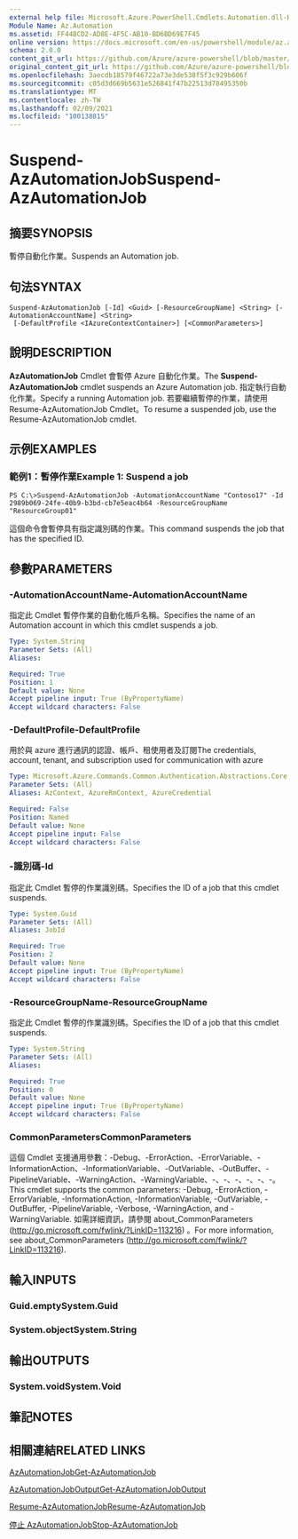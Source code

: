 ```yaml
---
external help file: Microsoft.Azure.PowerShell.Cmdlets.Automation.dll-Help.xml
Module Name: Az.Automation
ms.assetid: FF44BCD2-AD8E-4F5C-AB10-BD6BD69E7F45
online version: https://docs.microsoft.com/en-us/powershell/module/az.automation/suspend-azautomationjob
schema: 2.0.0
content_git_url: https://github.com/Azure/azure-powershell/blob/master/src/Automation/Automation/help/Suspend-AzAutomationJob.md
original_content_git_url: https://github.com/Azure/azure-powershell/blob/master/src/Automation/Automation/help/Suspend-AzAutomationJob.md
ms.openlocfilehash: 3aecdb18579f46722a73e3de538f5f3c929b606f
ms.sourcegitcommit: c05d3d669b5631e526841f47b22513d78495350b
ms.translationtype: MT
ms.contentlocale: zh-TW
ms.lasthandoff: 02/09/2021
ms.locfileid: "100138815"
---
```

# <span data-ttu-id="0765c-101">Suspend-AzAutomationJob</span><span class="sxs-lookup"><span data-stu-id="0765c-101">Suspend-AzAutomationJob</span></span>

## <span data-ttu-id="0765c-102">摘要</span><span class="sxs-lookup"><span data-stu-id="0765c-102">SYNOPSIS</span></span>
<span data-ttu-id="0765c-103">暫停自動化作業。</span><span class="sxs-lookup"><span data-stu-id="0765c-103">Suspends an Automation job.</span></span>

## <span data-ttu-id="0765c-104">句法</span><span class="sxs-lookup"><span data-stu-id="0765c-104">SYNTAX</span></span>

```
Suspend-AzAutomationJob [-Id] <Guid> [-ResourceGroupName] <String> [-AutomationAccountName] <String>
 [-DefaultProfile <IAzureContextContainer>] [<CommonParameters>]
```

## <span data-ttu-id="0765c-105">說明</span><span class="sxs-lookup"><span data-stu-id="0765c-105">DESCRIPTION</span></span>
<span data-ttu-id="0765c-106">**AzAutomationJob** Cmdlet 會暫停 Azure 自動化作業。</span><span class="sxs-lookup"><span data-stu-id="0765c-106">The **Suspend-AzAutomationJob** cmdlet suspends an Azure Automation job.</span></span>
<span data-ttu-id="0765c-107">指定執行自動化作業。</span><span class="sxs-lookup"><span data-stu-id="0765c-107">Specify a running Automation job.</span></span>
<span data-ttu-id="0765c-108">若要繼續暫停的作業，請使用 Resume-AzAutomationJob Cmdlet。</span><span class="sxs-lookup"><span data-stu-id="0765c-108">To resume a suspended job, use the Resume-AzAutomationJob cmdlet.</span></span>

## <span data-ttu-id="0765c-109">示例</span><span class="sxs-lookup"><span data-stu-id="0765c-109">EXAMPLES</span></span>

### <span data-ttu-id="0765c-110">範例1：暫停作業</span><span class="sxs-lookup"><span data-stu-id="0765c-110">Example 1: Suspend a job</span></span>
```
PS C:\>Suspend-AzAutomationJob -AutomationAccountName "Contoso17" -Id 2989b069-24fe-40b9-b3bd-cb7e5eac4b64 -ResourceGroupName "ResourceGroup01"
```

<span data-ttu-id="0765c-111">這個命令會暫停具有指定識別碼的作業。</span><span class="sxs-lookup"><span data-stu-id="0765c-111">This command suspends the job that has the specified ID.</span></span>

## <span data-ttu-id="0765c-112">參數</span><span class="sxs-lookup"><span data-stu-id="0765c-112">PARAMETERS</span></span>

### <span data-ttu-id="0765c-113">-AutomationAccountName</span><span class="sxs-lookup"><span data-stu-id="0765c-113">-AutomationAccountName</span></span>
<span data-ttu-id="0765c-114">指定此 Cmdlet 暫停作業的自動化帳戶名稱。</span><span class="sxs-lookup"><span data-stu-id="0765c-114">Specifies the name of an Automation account in which this cmdlet suspends a job.</span></span>

```yaml
Type: System.String
Parameter Sets: (All)
Aliases:

Required: True
Position: 1
Default value: None
Accept pipeline input: True (ByPropertyName)
Accept wildcard characters: False
```

### <span data-ttu-id="0765c-115">-DefaultProfile</span><span class="sxs-lookup"><span data-stu-id="0765c-115">-DefaultProfile</span></span>
<span data-ttu-id="0765c-116">用於與 azure 進行通訊的認證、帳戶、租使用者及訂閱</span><span class="sxs-lookup"><span data-stu-id="0765c-116">The credentials, account, tenant, and subscription used for communication with azure</span></span>

```yaml
Type: Microsoft.Azure.Commands.Common.Authentication.Abstractions.Core.IAzureContextContainer
Parameter Sets: (All)
Aliases: AzContext, AzureRmContext, AzureCredential

Required: False
Position: Named
Default value: None
Accept pipeline input: False
Accept wildcard characters: False
```

### <span data-ttu-id="0765c-117">-識別碼</span><span class="sxs-lookup"><span data-stu-id="0765c-117">-Id</span></span>
<span data-ttu-id="0765c-118">指定此 Cmdlet 暫停的作業識別碼。</span><span class="sxs-lookup"><span data-stu-id="0765c-118">Specifies the ID of a job that this cmdlet suspends.</span></span>

```yaml
Type: System.Guid
Parameter Sets: (All)
Aliases: JobId

Required: True
Position: 2
Default value: None
Accept pipeline input: True (ByPropertyName)
Accept wildcard characters: False
```

### <span data-ttu-id="0765c-119">-ResourceGroupName</span><span class="sxs-lookup"><span data-stu-id="0765c-119">-ResourceGroupName</span></span>
<span data-ttu-id="0765c-120">指定此 Cmdlet 暫停的作業識別碼。</span><span class="sxs-lookup"><span data-stu-id="0765c-120">Specifies the ID of a job that this cmdlet suspends.</span></span>

```yaml
Type: System.String
Parameter Sets: (All)
Aliases:

Required: True
Position: 0
Default value: None
Accept pipeline input: True (ByPropertyName)
Accept wildcard characters: False
```

### <span data-ttu-id="0765c-121">CommonParameters</span><span class="sxs-lookup"><span data-stu-id="0765c-121">CommonParameters</span></span>
<span data-ttu-id="0765c-122">這個 Cmdlet 支援通用參數：-Debug、-ErrorAction、-ErrorVariable、-InformationAction、-InformationVariable、-OutVariable、-OutBuffer、-PipelineVariable、-WarningAction、-WarningVariable、-、-、-、-、-、-。</span><span class="sxs-lookup"><span data-stu-id="0765c-122">This cmdlet supports the common parameters: -Debug, -ErrorAction, -ErrorVariable, -InformationAction, -InformationVariable, -OutVariable, -OutBuffer, -PipelineVariable, -Verbose, -WarningAction, and -WarningVariable.</span></span> <span data-ttu-id="0765c-123">如需詳細資訊，請參閱 about_CommonParameters (http://go.microsoft.com/fwlink/?LinkID=113216) 。</span><span class="sxs-lookup"><span data-stu-id="0765c-123">For more information, see about_CommonParameters (http://go.microsoft.com/fwlink/?LinkID=113216).</span></span>

## <span data-ttu-id="0765c-124">輸入</span><span class="sxs-lookup"><span data-stu-id="0765c-124">INPUTS</span></span>

### <span data-ttu-id="0765c-125">Guid.empty</span><span class="sxs-lookup"><span data-stu-id="0765c-125">System.Guid</span></span>

### <span data-ttu-id="0765c-126">System.object</span><span class="sxs-lookup"><span data-stu-id="0765c-126">System.String</span></span>

## <span data-ttu-id="0765c-127">輸出</span><span class="sxs-lookup"><span data-stu-id="0765c-127">OUTPUTS</span></span>

### <span data-ttu-id="0765c-128">System.void</span><span class="sxs-lookup"><span data-stu-id="0765c-128">System.Void</span></span>

## <span data-ttu-id="0765c-129">筆記</span><span class="sxs-lookup"><span data-stu-id="0765c-129">NOTES</span></span>

## <span data-ttu-id="0765c-130">相關連結</span><span class="sxs-lookup"><span data-stu-id="0765c-130">RELATED LINKS</span></span>

[<span data-ttu-id="0765c-131">AzAutomationJob</span><span class="sxs-lookup"><span data-stu-id="0765c-131">Get-AzAutomationJob</span></span>](./Get-AzAutomationJob.md)

[<span data-ttu-id="0765c-132">AzAutomationJobOutput</span><span class="sxs-lookup"><span data-stu-id="0765c-132">Get-AzAutomationJobOutput</span></span>](./Get-AzAutomationJobOutput.md)

[<span data-ttu-id="0765c-133">Resume-AzAutomationJob</span><span class="sxs-lookup"><span data-stu-id="0765c-133">Resume-AzAutomationJob</span></span>](./Resume-AzAutomationJob.md)

[<span data-ttu-id="0765c-134">停止 AzAutomationJob</span><span class="sxs-lookup"><span data-stu-id="0765c-134">Stop-AzAutomationJob</span></span>](./Stop-AzAutomationJob.md)


